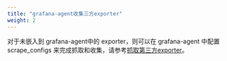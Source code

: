 ```yaml
---
title: "grafana-agent收集三方exporter"
weight: 2
---
```


对于未嵌入到 grafana-agent中的 exporter，则可以在 grafana-agent 中配置 scrape_configs 来完成抓取和收集，请参考[抓取第三方exporter](/grafana-agent/integrations/#通过grafana-agent抓取第三方exporter并收集)。

